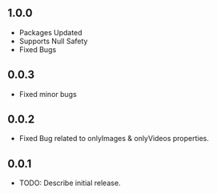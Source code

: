 ## 1.0.0
- Packages Updated
- Supports Null Safety
- Fixed Bugs

## 0.0.3
- Fixed minor bugs

## 0.0.2
- Fixed Bug related to onlyImages & onlyVideos properties.

## 0.0.1

* TODO: Describe initial release.
